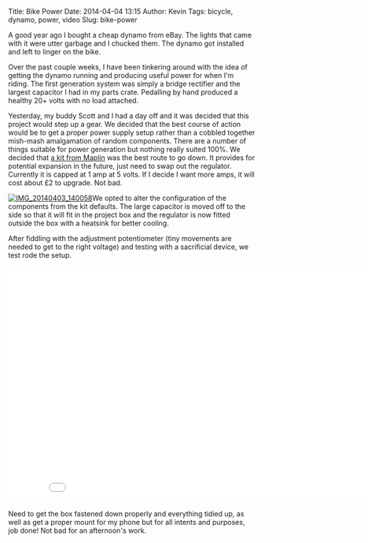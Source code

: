 Title: Bike Power
Date: 2014-04-04 13:15
Author: Kevin
Tags: bicycle, dynamo, power, video
Slug: bike-power

A good year ago I bought a cheap dynamo from eBay. The lights that came
with it were utter garbage and I chucked them. The dynamo got installed
and left to linger on the bike.

Over the past couple weeks, I have been tinkering around with the idea
of getting the dynamo running and producing useful power for when I'm
riding. The first generation system was simply a bridge rectifier and
the largest capacitor I had in my parts crate. Pedalling by hand
produced a healthy 20+ volts with no load attached.

Yesterday, my buddy Scott and I had a day off and it was decided that
this project would step up a gear. We decided that the best course of
action would be to get a proper power supply setup rather than a cobbled
together mish-mash amalgamation of random components. There are a number
of things suitable for power generation but nothing really suited 100%.
We decided that [a kit from
Maplin](http://www.maplin.co.uk/p/k18231a-power-supply-kit-ve58n) was
the best route to go down. It provides for potential expansion in the
future, just need to swap out the regulator. Currently it is capped at 1
amp at 5 volts. If I decide I want more amps, it will cost about £2 to
upgrade. Not bad.

[![IMG\_20140403\_140058](/images/2014/04/IMG_20140403_140058-300x225.jpg)](/images/2014/04/IMG_20140403_140058.jpg)We
opted to alter the configuration of the components from the kit
defaults. The large capacitor is moved off to the side so that it will
fit in the project box and the regulator is now fitted outside the box
with a heatsink for better cooling.

After fiddling with the adjustment potentiometer (tiny movements are
needed to get to the right voltage) and testing with a sacrificial
device, we test rode the setup.

<iframe src="//www.youtube-nocookie.com/embed/bisLBVJdwU4?rel=0" height="480" width="853" allowfullscreen frameborder="0"></iframe>

Need to get the box fastened down properly and everything tidied up, as
well as get a proper mount for my phone but for all intents and
purposes, job done! Not bad for an afternoon's work.
